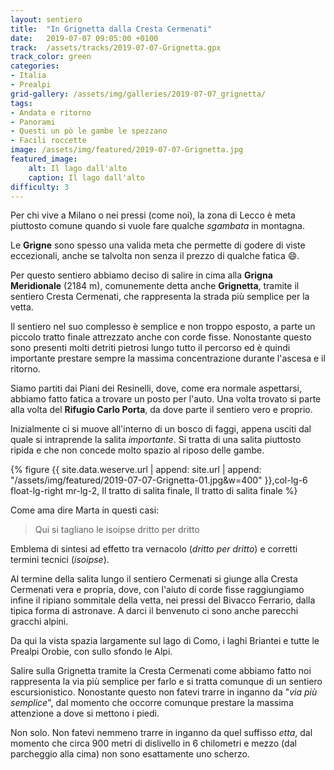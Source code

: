 ```yaml
---
layout: sentiero
title:  "In Grignetta dalla Cresta Cermenati"
date:   2019-07-07 09:05:00 +0100
track:  /assets/tracks/2019-07-07-Grignetta.gpx
track_color: green
categories:
- Italia
- Prealpi
grid-gallery: /assets/img/galleries/2019-07-07_grignetta/
tags:
- Andata e ritorno
- Panorami
- Questi un pò le gambe le spezzano
- Facili roccette
image: /assets/img/featured/2019-07-07-Grignetta.jpg
featured_image:
    alt: Il lago dall'alto
    caption: Il lago dall'alto
difficulty: 3
---
```


Per chi vive a Milano o nei pressi (come noi), la zona di Lecco è meta piuttosto comune quando si vuole fare qualche _sgambata_ in montagna. 

Le **Grigne** sono spesso una valida meta che permette di godere di viste eccezionali, anche se talvolta non senza il prezzo di qualche fatica :smile:.

Per questo sentiero abbiamo deciso di salire in cima alla **Grigna Meridionale** (2184 m), comunemente detta anche **Grignetta**, tramite il sentiero Cresta Cermenati, che rappresenta la strada più semplice per la vetta.

Il sentiero nel suo complesso è semplice e non troppo esposto, a parte un piccolo tratto finale attrezzato anche con corde fisse. Nonostante questo sono presenti molti detriti pietrosi lungo tutto il percorso ed è quindi importante prestare sempre la massima concentrazione durante l'ascesa e il ritorno.

Siamo partiti dai Piani dei Resinelli, dove, come era normale aspettarsi, abbiamo fatto fatica a trovare un posto per l'auto. Una volta trovato si parte alla volta del **Rifugio Carlo Porta**, da dove parte il sentiero vero e proprio.

Inizialmente ci si muove all'interno di un bosco di faggi, appena usciti dal quale si intraprende la salita _importante_. Si tratta di una salita piuttosto ripida e che non concede molto spazio al riposo delle gambe. 

{% figure {{ site.data.weserve.url | append: site.url | append: "/assets/img/featured/2019-07-07-Grignetta-01.jpg&w=400" }},col-lg-6 float-lg-right mr-lg-2, Il tratto di salita finale, Il tratto di salita finale %}

Come ama dire Marta in questi casi: 
> Qui si tagliano le isoipse dritto per dritto

Emblema di sintesi ad effetto tra vernacolo (_dritto per dritto_) e corretti termini tecnici (_isoipse_).

Al termine della salita lungo il sentiero Cermenati si giunge alla Cresta Cermenati vera e propria, dove, con l'aiuto di corde fisse raggiungiamo infine il ripiano sommitale della vetta, nei pressi del Bivacco Ferrario, dalla tipica forma di astronave. A darci il benvenuto ci sono anche parecchi gracchi alpini.

Da qui la vista spazia largamente sul lago di Como, i laghi Briantei e tutte le Prealpi Orobie, con sullo sfondo le Alpi.

Salire sulla Grignetta tramite la Cresta Cermenati come abbiamo fatto noi rappresenta la via più semplice per farlo e si tratta comunque di un sentiero escursionistico. Nonostante questo non fatevi trarre in inganno da "_via più semplice_", dal momento che occorre comunque prestare la massima attenzione a dove si mettono i piedi.

Non solo. Non fatevi nemmeno trarre in inganno da quel suffisso _etta_, dal momento che circa 900 metri di dislivello in 6 chilometri e mezzo (dal parcheggio alla cima) non sono esattamente uno scherzo.